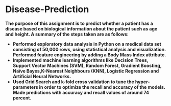 # Disease-Prediction

**The purpose of this assignment is to predict whether a patient has a disease based on biological information about the patient such
as age and height. A summary of the steps taken are as follows:**

- **Performed exploratory data analysis in Python on a medical data set consisting of 50,000 rows, using statistical analysis and visualization. Performed feature engineering by adding a Body Mass Index attribute.**
- **Implemented machine learning algorithms like Decision Trees, Support Vector Machines (SVM), Random Forest, Gradient Boosting, Naïve Bayes,K-Nearest Neighbours (KNN), Logistic Regression and Artificial Neural Networks.**
- **Used Grid Search and k-fold cross validation to tune the hyper-parameters in order to optimize the recall and accuracy of the models. Made predictions with accuracy and recall values of around 74 percent.**
